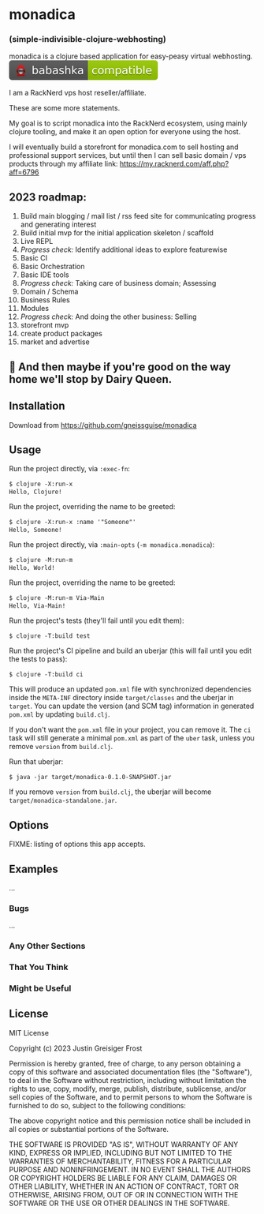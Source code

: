 # monadica

### (simple-indivisible-clojure-webhosting)

monadica is a clojure based application for easy-peasy virtual webhosting.
[![bb compatible](https://raw.githubusercontent.com/babashka/babashka/master/logo/badge.svg)](https://babashka.org)


I am a RackNerd vps host reseller/affiliate.   

These are some more statements.

My goal is to script monadica into the RackNerd ecosystem, using mainly clojure tooling, and make it an open option for everyone using the host.

I will eventually build a storefront for monadica.com to sell hosting and professional support services, but until then I can sell basic domain / vps products through my affiliate link: https://my.racknerd.com/aff.php?aff=6796

## 2023 roadmap:
1. Build main blogging / mail list / rss feed site for communicating progress and generating interest
2. Build initial mvp for the initial application skeleton / scaffold
3. Live REPL
4. *Progress check:* Identify additional ideas to explore featurewise
5. Basic CI 
6. Basic Orchestration
7. Basic IDE tools
8. *Progress check:* Taking care of business domain; Assessing
9. Domain / Schema
10. Business Rules
11. Modules
12. *Progress check:* And doing the other business: Selling
13. storefront mvp
14. create product packages
15. market and advertise

## :icecream: And then maybe if you're good on the way home we'll stop by Dairy Queen.



## Installation

Download from https://github.com/gneissguise/monadica

## Usage

Run the project directly, via `:exec-fn`:

    $ clojure -X:run-x
    Hello, Clojure!

Run the project, overriding the name to be greeted:

    $ clojure -X:run-x :name '"Someone"'
    Hello, Someone!

Run the project directly, via `:main-opts` (`-m monadica.monadica`):

    $ clojure -M:run-m
    Hello, World!

Run the project, overriding the name to be greeted:

    $ clojure -M:run-m Via-Main
    Hello, Via-Main!

Run the project's tests (they'll fail until you edit them):

    $ clojure -T:build test

Run the project's CI pipeline and build an uberjar (this will fail until you edit the tests to pass):

    $ clojure -T:build ci

This will produce an updated `pom.xml` file with synchronized dependencies inside the `META-INF`
directory inside `target/classes` and the uberjar in `target`. You can update the version (and SCM tag)
information in generated `pom.xml` by updating `build.clj`.

If you don't want the `pom.xml` file in your project, you can remove it. The `ci` task will
still generate a minimal `pom.xml` as part of the `uber` task, unless you remove `version`
from `build.clj`.

Run that uberjar:

    $ java -jar target/monadica-0.1.0-SNAPSHOT.jar

If you remove `version` from `build.clj`, the uberjar will become `target/monadica-standalone.jar`.

## Options

FIXME: listing of options this app accepts.

## Examples

...

### Bugs

...

### Any Other Sections
### That You Think
### Might be Useful

## License
MIT License

Copyright (c) 2023 Justin Greisiger Frost

Permission is hereby granted, free of charge, to any person obtaining a copy
of this software and associated documentation files (the "Software"), to deal
in the Software without restriction, including without limitation the rights
to use, copy, modify, merge, publish, distribute, sublicense, and/or sell
copies of the Software, and to permit persons to whom the Software is
furnished to do so, subject to the following conditions:

The above copyright notice and this permission notice shall be included in all
copies or substantial portions of the Software.

THE SOFTWARE IS PROVIDED "AS IS", WITHOUT WARRANTY OF ANY KIND, EXPRESS OR
IMPLIED, INCLUDING BUT NOT LIMITED TO THE WARRANTIES OF MERCHANTABILITY,
FITNESS FOR A PARTICULAR PURPOSE AND NONINFRINGEMENT. IN NO EVENT SHALL THE
AUTHORS OR COPYRIGHT HOLDERS BE LIABLE FOR ANY CLAIM, DAMAGES OR OTHER
LIABILITY, WHETHER IN AN ACTION OF CONTRACT, TORT OR OTHERWISE, ARISING FROM,
OUT OF OR IN CONNECTION WITH THE SOFTWARE OR THE USE OR OTHER DEALINGS IN THE
SOFTWARE.
